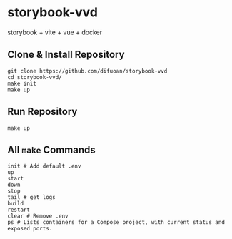 # storybook-vvd
storybook + vite + vue + docker

## Clone & Install Repository
```
git clone https://github.com/difuoan/storybook-vvd
cd storybook-vvd/
make init
make up
```

## Run Repository
```
make up
```

## All `make` Commands
```
init # Add default .env
up
start
down
stop
tail # get logs
build
restart
clear # Remove .env
ps # Lists containers for a Compose project, with current status and exposed ports.
```
